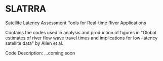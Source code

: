 # SLATRRA
Satellite Latency Assessment Tools for Real-time River Applications

Contains the codes used in analysis and production of figures in "Global estimates of river flow wave travel times and implications for low-latency satellite data" by Allen et al.

Code Description:
...coming soon
